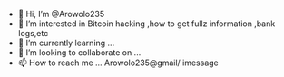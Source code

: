 - 👋 Hi, I’m @Arowolo235
- 👀 I’m interested in Bitcoin hacking ,how to get fullz information ,bank logs,etc 
- 🌱 I’m currently learning ...
- 💞️ I’m looking to collaborate on ...
- 📫 How to reach me ...
Arowolo235@gmail/ imessage 
<!---
Arowolo235/Arowolo235 is a ✨ special ✨ repository because its `README.md` (this file) appears on your GitHub profile.
You can click the Preview link to take a look at your changes.
--->
